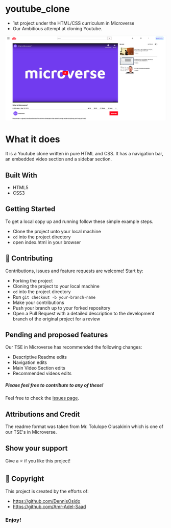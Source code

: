 # youtube_clone
- 1st project under the HTML/CSS curriculum in Microverse
- Our Ambitious attempt at cloning Youtube.

![](images/youtube_clone.png)

# What it does
It is a Youtube clone written in pure HTML and CSS. It has a navigation bar, an embedded video section and a sidebar section.  

## Built With
- HTML5
- CSS3

## Getting Started

To get a local copy up and running follow these simple example steps.
- Clone the project unto your local machine
- `cd` into the project directory
- open index.html in your browser

## 🤝 Contributing

Contributions, issues and feature requests are welcome! Start by:
* Forking the project
* Cloning the project to your local machine
* `cd` into the project directory
* Run `git checkout -b your-branch-name`
* Make your contributions
* Push your branch up to your forked repository
* Open a Pull Request with a detailed description to the development branch of the original project for a review

## Pending and proposed features

Our TSE in Microverse has recommended the following changes:

* Descriptive Readme edits
* Navigation edits
* Main Video Section edits
* Recommended videos edits

##### Please feel free to contribute to any of these!

Feel free to check the [issues page](https://github.com/DennisOsido/youtube_clone/issues).

## Attributions and Credit
The readme format was taken from Mr. Tolulope Olusakinin which is one of our TSE's in Microverse.

## Show your support

Give a ⭐️ if you like this project!

## 📝 Copyright

This project is created by the efforts of:
- https://github.com/DennisOsido
- https://github.com/Amr-Adel-Saad

### Enjoy!